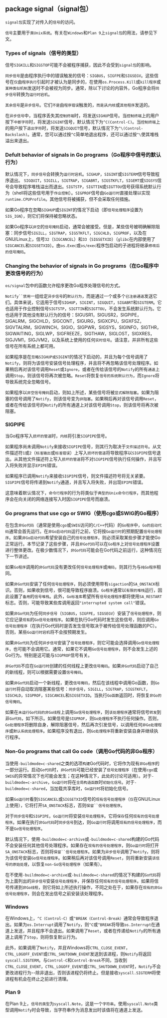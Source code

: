 
## package signal（signal包）

`signal包`实现了对传入的`信号`的访问。

`信号`主要用于`类Unix系统`。有关在`Windows`和`Plan 9`上`signal包`的用法，请参见下文。


### Types of signals（信号的类型）

信号`SIGKILL`和`SIGSTOP`可能不会被程序捕获，因此不会受到`signal包`的影响。

`同步信号`是由程序执行中的错误触发的信号：`SIGBUS`，`SIGFPE`和`SIGSEGV`。这些信号在`仅`由`程序执行`引起时才被认为是同步的，在使用`os.Process.Kill`或`kill程序`或`某种类似机制`发送时不会被视为同步。通常，除以下讨论的内容外，Go程序会将`同步信号`转换为`运行时宕机`。

`其余信号`是`异步信号`。它们`不是`由`程序错误`触发的，`而是`从`内核`或`其他程序`发送的。

在`异步信号`中，当程序丢失其`控制终端`时，将发送`SIGHUP`信号。当`控制终端`上的用户按下`中断字符`时，将发送`SIGINT`信号，默认情况下为`^C(Control-C)`。当`控制终端`上的用户按下`退出字符`时，将发送`SIGQUIT`信号，默认情况下为`^\(Control-Backslash)`。通常，您可以通过按`^C`简单地退出程序，还可以通过按`^\`使其堆栈溢出来退出。


### Defult behavior of signals in Go programs（Go程序中信号的默认行为）

默认情况下，`同步信号`会转换为`运行时宕机`。`SIGHUP`，`SIGINT`或`SIGTERM`信号导致程序退出。 `SIGQUIT`，`SIGILL`，`SIGTRAP`，`SIGABRT`，`SIGSTKFLT`，`SIGEMT`或`SIGSYS`信号会导致程序堆栈溢出而退出。`SIGTSTP`，`SIGTTIN`或`SIGTTOU`信号获得系统默认行为（shell将这些信号用于`作业控制`）。`SIGPROF`信号由`Go运行时`直接处理以实现`runtime.CPUProfile`。其他信号将被捕获，但不会采取任何措施。

如果Go程序在忽略`SIGHUP`或`SIGINT`的情况下启动（即`信号处理程序`设置为`SIG_IGN`），则它们将保持被忽略状态。

如果Go程序以`非空`的`信号掩码`启动，通常会被接受。但是，某些信号被明确解除阻塞：同步信号`SIGILL`，`SIGTRAP`，`SIGSTKFLT`，`SIGCHLD`，`SIGPROF`，以及在GNU/Linux上，信号`32`（`SIGCANCEL`）和`33`（`SIGSETXID`）（`glibc`在内部使用了`SIGCANCEL`和`SIGSETXID`）。由`os.Exec`或`os/exec`程序包启动的子进程将继承`修改后的信号掩码`。


### Changing the behavior of signals in Go programs（在Go程序中更改信号的行为）

`os/signal`包中的函数允许程序更改Go程序处理信号的方式。

`Notify``禁用`一组给定`异步信号`的`默认行为`，而是通过一个或多个`已注册通道`发送它们。具体来说，它适用于信号`SIGHUP`，`SIGINT`，`SIGQUIT`，`SIGABRT`和`SIGTERM`。它也适用于作业控制信号`SIGTSTP`，`SIGTTIN`和`SIGTTOU`，不会发生系统默认行为。它也适用于其他没有默认行为的信号：SIGUSR1，SIGUSR2，SIGPIPE，SIGALRM，SIGCHLD，SIGCONT，SIGURG，SIGXCPU，SIGXFSZ，SIGVTALRM，SIGWINCH，SIGIO，SIGPWR，SIGSYS，SIGINFO，SIGTHR，SIGWAITING，SIGLWP，SIGFREEZE，SIGTHAW，SIGLOST，SIGXRES，SIGJVM1，SIGJVM2，以及系统上使用的任何`实时信号`。请注意，并非所有这些信号在所有系统上都可用。

如果程序是在`忽略SIGHUP或SIGINT`的情况下启动的，并且为每个信号调用了`Notify`，则将为该信号安装信号处理程序，并且将不再忽略该信号处理程序。如果稍后再对该信号调用`Reset`或`Ignore`，或者在传给该信号的`Notify`的所有`通道`上调用`Stop`，则该信号将再次被忽略。`Reset`将恢复`信号的系统默认行为`，而`Ignore`将导致系统完全忽略信号。

如果程序以`非空信号掩码`启动，则如上所述，某些信号将被`显式解除阻塞`。如果为阻塞的信号调用了`Notify`，则该信号变为`非阻塞`。如果稍后再对该信号调用`Reset`，或者在传给该信号的`Notify`的所有通道上对该信号调用`Stop`，则该信号将再次被阻塞。


### SIGPIPE

当Go程序写入`损坏的管道`时，`内核`将引发`SIGPIPE`信号。

如果程序尚未调用`Notify`来接收`SIGPIPE`信号，则其行为取决于`文件描述符号`。从文件描述符`1`或`2`（`标准输出`或`标准错误`）上写入`损坏的管道`将导致程序以`SIGPIPE`信号退出。从其他文件描述符上写入`损坏的管道`将不对`SIGPIPE`信号执行任何操作，并且写入将失败并显示`EPIPE`错误。

如果程序已调用`Notify`来接收`SIGPIPE`信号，则文件描述符号将无关紧要。`SIGPIPE`信号将传递到`Notify`通道，并且写入将失败，并出现`EPIPE`错误。

这意味着默认情况下，`命令行程序`的行为将类似于`典型的Unix命令行程序`，而其他程序会在向关闭的网络连接写入时因`SIGPIPE`信号而崩溃。


### Go programs that use cgo or SWIG（使用cgo或SWIG的Go程序）

在包含`非Go代码`（通常是使用`cgo`或`SWIG`访问的`C/C++`代码）的`Go程序`中，`Go的启动代码`通常会首先运行。在`非Go启动代码`运行之前，它将按`Go运行时`的预期配置`信号处理程序`。如果`非Go启动代码`希望安装自己的`信号处理程序`，则必须采取某些步骤才能使Go正常运行。本节记录了这些步骤，并且`非Go代码`可以在`Go程序`上对`信号处理程序`设置进行整体更改。在极少数情况下，`非Go代码`可能会在Go代码之前运行，这种情况在下一节讲述。

如果`Go程序`调用的`非Go代码`没有更改任何`信号处理程序`或`掩码`，则其行为与`纯Go程序`相同。

如果`非Go代码`安装了任何`信号处理程序`，则必须使用带有`sigaction`的`SA_ONSTACK`标识。否则，如果收到信号，很可能导致程序崩溃。`Go程序`通常以`有限的堆栈`运行，因此设置了`备用`的`信号堆栈`。此外，`Go标准库`希望所有`信号处理程序`都将使用`SA_RESTART`标志。否则，可能导致某些库调用返回`"interrupted system call"`错误。

如果`非Go代码`为任何`同步信号`（`SIGBUS`，`SIGFPE`，`SIGSEGV`）安装了`信号处理程序`，则它应记录`现有`的`Go信号处理程序`。如果在执行Go代码时发生这些信号，则应调用`Go信号处理程序`（在执行Go代码时是否发生信号取决于被传给信号处理函数的PC）。否则，某些`Go运行时宕机`将不会按预期发生。

如果`非Go代码`为任何`异步信号`安装了`信号处理程序`，则它可能会选择调用`Go信号处理程序`，也可能不会调用它。通常，如果它不调用`Go信号处理程序`，则不会发生上述的Go行为。特别是这可能与`SIGPROF`信号有关。

`非Go代码`不应在`Go运行时`创建的任何线程上更改`信号掩码`。如果`非Go代码`启动了自己的新线程，则可以根据需要设置`信号掩码`。

如果`非Go代码`启动一个新线程，更改`信号掩码`，然后在该线程中调用Go函数，则`Go运行时`将自动取消阻塞某些信号：`同步信号`，`SIGILL`，`SIGTRAP`，`SIGSTKFLT`，`SIGCHLD`，`SIGPROF`，`SIGCANCEL`和`SIGSETXID`。当执行`Go函数`返回时，将恢复`非Go的信号掩码`。

如果在`未运行Go代码的非Go线程`上调用`Go信号处理程序`，则`该处理程序`通常将信号`转发`到非`Go代码`，如下所示。如果信号是`SIGPROF`，则`Go处理程序`不执行任何操作。否则，`Go处理程序`将删除自身，解除阻塞信号，然后再次引发信号，以调用任何`非Go处理程序`或`默认系统处理程序`。如果程序没有退出，则`Go处理程序`将重新安装自身并继续执行程序。


### Non-Go programs that call Go code（调用Go代码的非Go程序）

当使用`-buildmode=c-shared`之类的选项`构建`Go代码时，它将作为现有`非Go程序`的一部分运行。启动`Go代码`时，`非Go代码`可能已经安装了`信号处理程序`（在使用`cgo`或`SWIG`的异常情况下也可能会发生；在这种情况下，此处的讨论可适用）。对于`-buildmode=c-archive`，`Go运行时`将在`全局构造函数`时`初始化信号`。对于`-buildmode=c-shared`，当加载共享库时，`Go运行时`将初始化信号。

如果`Go运行时`看到`SIGCANCEL`或`SIGSETXID`信号的`现有信号处理程序`（`仅`在GNU/Linux上使用），它将打开`SA_ONSTACK`标志，否则`保留``信号处理程序`。

对于`同步信号`和`SIGPIPE`，`Go运行时`将安装`信号处理程序`。它将`保存`任何`现有的信号处理程序`。如果在执行`非Go代码`时`同步信号`到达，则`Go运行时`将调用`现有的信号处理程序`，而不是`Go信号处理程序`。

默认情况下，使用`-buildmode=c-archive`或`-buildmode=c-shared`构建的Go代码不会安装任何其他信号处理程序。如果存在`现有的信号处理程序`，则`Go运行时`将打开`SA_ONSTACK`标志，否则将`保留``信号处理程序`。如果为`异步信号`调用了`Notify`，则将为该信号安装`Go信号处理程序`。如果稍后再对该信号调用`Reset`，则将重新安装`该信号的原始处理`，以恢复`non-Go信号处理程序`（如果有）。

在不使用`-buildmode=c-archive`或`-buildmode=c-shared`的情况下构建的`Go代码`将为上面列出的`异步信号`安装`信号处理程序`，并保存任何`现有的信号处理程序`。如果将信号传递到`非Go线程`，则它将如上所述执行操作，不同之处在于，如果存在`现有的非Go信号处理程序`，则会在发出信号之前安装该处理程序。


### Windows

在Windows上，`^C（Control-C）`或`^BREAK（Control-Break）`通常会导致程序退出。如果为`os.Interrupt`调用了`Notify`，则`^C`或`^BREAK`将导致`os.Interrupt`在通道上发送，并且程序不会退出。如果调用了`Reset`，或者在传递给`Notify`的所有通道上调用了`Stop`，则将恢复默认行为。

此外，如果调用了`Notify`，并且Windows将`CTRL_CLOSE_EVENT`，`CTRL_LOGOFF_EVENT`或`CTRL_SHUTDOWN_EVENT`发送到该进程，则`Notify`将返回`syscall.SIGTERM`。与`Control-C`和`Control-Break`不同，当收到`CTRL_CLOSE_EVENT`，`CTRL_LOGOFF_EVENT`或`CTRL_SHUTDOWN_EVENT`时，`Notify`不会更改进程行为--除非退出，否则该进程仍将终止。但是接收`syscall.SIGTERM`将使进程有机会在终止之前进行清理。


### Plan 9

在Plan 9上，`信号的类型`为`syscall.Note`，这是一个`字符串`。使用`syscall.Note`类型调用`Notify`时会导致，当字符串作为消息发出时该值将在通道上发送。
